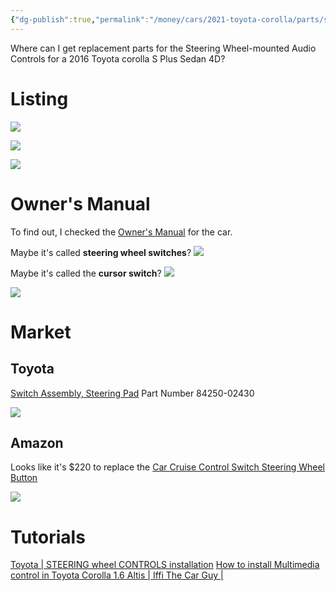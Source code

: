 ```yaml
---
{"dg-publish":true,"permalink":"/money/cars/2021-toyota-corolla/parts/steering-wheel-mounted-audio-controls-switch-assembly/","created":"Jan 26, 2024, 11:09 AM"}
---
```



Where can I get replacement parts for the Steering Wheel-mounted Audio Controls for a 2016 Toyota corolla S Plus Sedan 4D?

# Listing

![](https://i.imgur.com/EidRuEA.png)

![](https://i.imgur.com/HdEpj9y.png)

![](https://i.imgur.com/xzYWSli.png)

# Owner's Manual

To find out, I checked the [Owner's Manual](https://www.toyota.com/owners/warranty-owners-manuals/) for the car.

Maybe it's called **steering wheel switches**?
![](https://i.imgur.com/u1nsCiw.png)

Maybe it's called the **cursor switch**?
![](https://i.imgur.com/rwwDxwV.png)

![](https://i.imgur.com/cXKP3Av.png)

# Market

## Toyota

[Switch Assembly, Steering Pad](https://autoparts.toyota.com/products/product/switch-assy-steerin-8425002430)
Part Number	84250-02430

![](https://dz310nzuyimx0.cloudfront.net/strapr1/d1bd3982818db6824ba7eeebb433a5e0/a7063e70bc1805591e6a58c78def15c2.png)
## Amazon

Looks like it's $220 to replace the [Car Cruise Control Switch Steering Wheel Button](https://www.amazon.com/Control-Steering-Upgrade-Compatible-Automatic/dp/B0CR7RMZ68/ref=sr_1_15)

![](https://m.media-amazon.com/images/I/51XlyCfUyxL._SL1500_.jpg)

# Tutorials

[Toyota | STEERING wheel CONTROLS installation](https://www.youtube.com/watch?v=NuWe6j8UbE8)
[How to install Multimedia control in Toyota Corolla 1.6 Altis | Iffi The Car Guy |](https://www.youtube.com/watch?v=UD8T8Q8X-Bw)